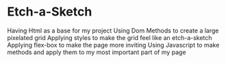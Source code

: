 # Etch-a-Sketch
Having Html as a base for my project
Using Dom Methods to create a large pixelated grid
Applying styles to make the grid feel like an etch-a-sketch
Applying flex-box to make the page more inviting
Using Javascript to make methods and apply them to my most important part of my page